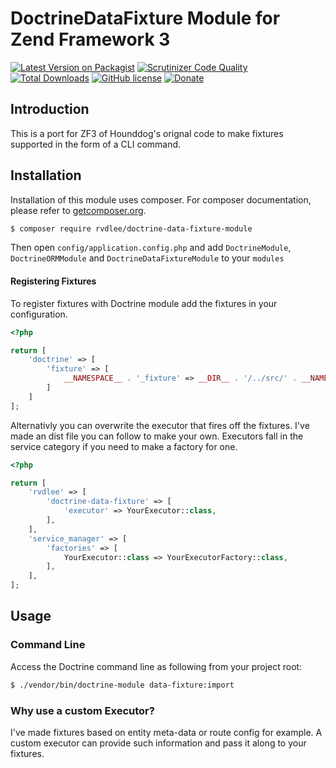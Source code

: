 # DoctrineDataFixture Module for Zend Framework 3

[![Latest Version on Packagist](https://img.shields.io/packagist/v/rvdlee/doctrine-data-fixture-module.svg?style=flat-square)](https://packagist.org/packages/rvdlee/doctrine-data-fixture-module)
[![Scrutinizer Code Quality](https://scrutinizer-ci.com/g/rvdlee/DoctrineDataFixtureModule/badges/quality-score.png)](https://scrutinizer-ci.com/g/rvdlee/DoctrineDataFixtureModule)
[![Total Downloads](https://img.shields.io/packagist/dt/rvdlee/doctrine-data-fixture-module.svg?style=flat-square)](https://packagist.org/packages/rvdlee/doctrine-data-fixture-module)
[![GitHub license](https://img.shields.io/github/license/rvdlee/DoctrineDataFixtureModule.svg)](https://github.com/rvdlee/DoctrineDataFixtureModule/blob/master/LICENSE)
[![Donate](https://img.shields.io/badge/Donate-PayPal-green.svg)](https://www.paypal.me/epicsoftworks)

## Introduction

This is a port for ZF3 of Hounddog's orignal code to make fixtures supported in the form of a CLI command.

## Installation

Installation of this module uses composer. For composer documentation, please refer to
[getcomposer.org](http://getcomposer.org/).

```sh
$ composer require rvdlee/doctrine-data-fixture-module
```

Then open `config/application.config.php` and add `DoctrineModule`, `DoctrineORMModule` and 
`DoctrineDataFixtureModule` to your `modules`

#### Registering Fixtures

To register fixtures with Doctrine module add the fixtures in your configuration.

```php
<?php

return [
    'doctrine' => [
        'fixture' => [
            __NAMESPACE__ . '_fixture' => __DIR__ . '/../src/' . __NAMESPACE__ . '/Fixture',
        ]
    ]
];
```

Alternativly you can overwrite the executor that fires off the fixtures. I've made an dist file you can follow to make your own. Executors fall in the service category if you need to make a factory for one.

```php
<?php

return [
    'rvdlee' => [
        'doctrine-data-fixture' => [
            'executor' => YourExecutor::class,
        ],
    ],
    'service_manager' => [
        'factories' => [
            YourExecutor::class => YourExecutorFactory::class,
        ],
    ],
];
```
 
## Usage

### Command Line
Access the Doctrine command line as following from your project root:
```sh
$ ./vendor/bin/doctrine-module data-fixture:import 
```

### Why use a custom Executor?

I've made fixtures based on entity meta-data or route config for example. A custom executor can provide such information and pass it along to your fixtures.
